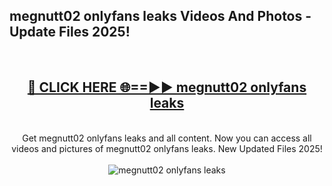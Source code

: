 <h2>megnutt02 onlyfans leaks Videos And Photos - Update Files 2025!</h2>
<br>
<div align="center">
<h2><a href="https://linkcuts.com/hfmhzwbr" rel="nofollow">🔴 CLICK HERE 🌐==►► megnutt02 onlyfans leaks</a></h2>
<br>
Get megnutt02 onlyfans leaks and all content. Now you can access all videos and pictures of megnutt02 onlyfans leaks. New Updated Files 2025!
<br>
<br>
<a href="https://linkcuts.com/hfmhzwbr" rel="nofollow" data-target="animated-image.originalLink"><img src="https://i.ibb.co.com/WyWwxjT/player-gif2.gif" alt="megnutt02 onlyfans leaks" style="max-width: 100%; display: inline-block;" data-target="animated-image.originalImage"></a>
</div>
<br>